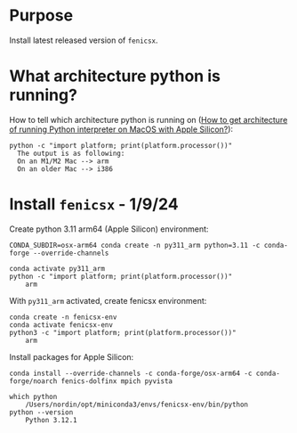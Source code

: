 # Purpose

Install latest released version of `fenicsx`.

# What architecture python is running?

How to tell which architecture python is running on ([How to get architecture of running Python interpreter on MacOS with Apple Silicon?](https://stackoverflow.com/questions/71548156/how-to-get-architecture-of-running-python-interpreter-on-macos-with-apple-silico)):

    python -c "import platform; print(platform.processor())"
      The output is as following:
      On an M1/M2 Mac --> arm
      On an older Mac --> i386

# Install `fenicsx` - 1/9/24

Create python 3.11 arm64 (Apple Silicon) environment:

    CONDA_SUBDIR=osx-arm64 conda create -n py311_arm python=3.11 -c conda-forge --override-channels
    
    conda activate py311_arm
    python -c "import platform; print(platform.processor())"
        arm

With `py311_arm` activated, create fenicsx environment:

    conda create -n fenicsx-env
    conda activate fenicsx-env
    python3 -c "import platform; print(platform.processor())"
        arm

Install packages for Apple Silicon:

    conda install --override-channels -c conda-forge/osx-arm64 -c conda-forge/noarch fenics-dolfinx mpich pyvista
    
    which python
        /Users/nordin/opt/miniconda3/envs/fenicsx-env/bin/python
    python --version
        Python 3.12.1

